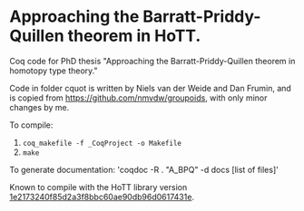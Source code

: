 # Approaching the Barratt-Priddy-Quillen theorem in HoTT.
Coq code for PhD thesis "Approaching the Barratt-Priddy-Quillen theorem in homotopy type theory."

Code in folder cquot is written by Niels van der Weide and Dan Frumin, and is copied from https://github.com/nmvdw/groupoids, with only minor changes by me.


To compile:
1. `coq_makefile -f _CoqProject -o Makefile`
2. `make`

To generate documentation:
'coqdoc -R . "A_BPQ" -d docs [list of files]'

Known to compile with the HoTT library version [1e2173240f85d2a3f8bbc60ae90db96d0617431e](https://github.com/HoTT/HoTT/commit/1e2173240f85d2a3f8bbc60ae90db96d0617431e).
